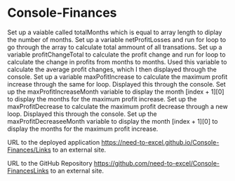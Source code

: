 # Console-Finances

Set up a vaiable called totalMonths which is equal to array length to diplay the number of months. 
Set up a variable netProfitLosses and run for loop to go through the array to calculate total ammount of all transations. 
Set up a variable profitChangeTotal to calculate the profit change and run for loop to calculate the change in profits from months to months. Used this variable to calculate the average profit changes, which I then displayed through the console. 
Set up a variable maxPofitIncrease to calculate the maximum profit increase through the same for loop. Displayed this through the console. 
Set up the maxProfitIncreaseMonth variable to display the month [index + 1][0] to display the months for the maximum profit increase. 
Set up the maxProfitDecrease to calculate the maximum profit decrease through a new loop. Displayed this through the console. 
Set up the maxProfitDecreaseeMonth variable to display the month [index + 1][0] to display the months for the maximum profit increase. 

URL to the deployed application https://need-to-excel.github.io/Console-Finances/Links to an external site.

URL to the GitHub Repository https://github.com/need-to-excel/Console-FinancesLinks to an external site. 